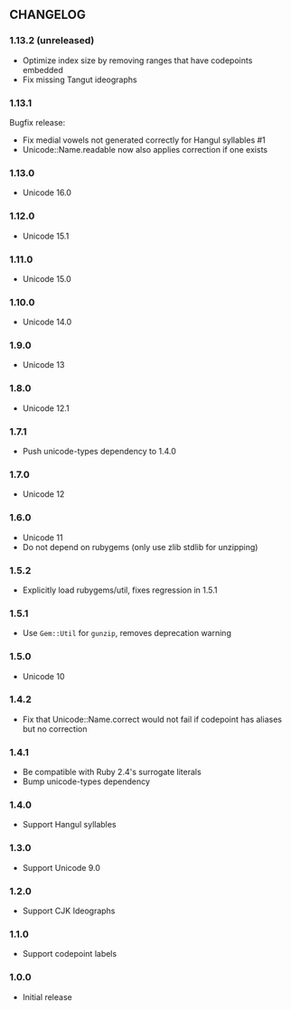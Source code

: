 ## CHANGELOG

### 1.13.2 (unreleased)

- Optimize index size by removing ranges that have codepoints embedded
- Fix missing Tangut ideographs

### 1.13.1

Bugfix release:

- Fix medial vowels not generated correctly for Hangul syllables #1
- Unicode::Name.readable now also applies correction if one exists

### 1.13.0

- Unicode 16.0

### 1.12.0

- Unicode 15.1

### 1.11.0

- Unicode 15.0

### 1.10.0

- Unicode 14.0

### 1.9.0

- Unicode 13

### 1.8.0

- Unicode 12.1

### 1.7.1

- Push unicode-types dependency to 1.4.0

### 1.7.0

- Unicode 12

### 1.6.0

- Unicode 11
- Do not depend on rubygems (only use zlib stdlib for unzipping)

### 1.5.2

- Explicitly load rubygems/util, fixes regression in 1.5.1

### 1.5.1

- Use `Gem::Util` for `gunzip`, removes deprecation warning

### 1.5.0

- Unicode 10

### 1.4.2

- Fix that Unicode::Name.correct would not fail if codepoint has aliases but no correction

### 1.4.1

- Be compatible with Ruby 2.4's surrogate literals
- Bump unicode-types dependency

### 1.4.0

- Support Hangul syllables

### 1.3.0

- Support Unicode 9.0

### 1.2.0

- Support CJK Ideographs

### 1.1.0

- Support codepoint labels

### 1.0.0

- Initial release
